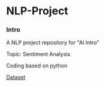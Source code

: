 # NLP-Project

### Intro 
A NLP project repository for "AI Intro"

Topic: Sentiment Analysis

Coding based on python

[Dataset](https://drive.google.com/drive/folders/1cUVCn54lZXsWQBzUYdYD72_bQNZCY-ZV?usp=share_link)
